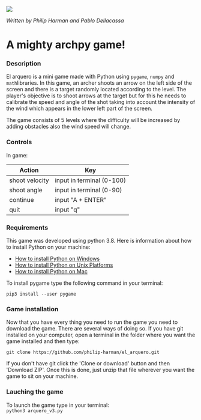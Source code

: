 ![](https://i.ibb.co/KswC90B/arcade-font-writer.png)

*Written by Philip Harman and Pablo Dellacassa*

# A mighty archpy game!

### Description

El arquero is a mini game made with Python using `pygame`, `numpy` and `math`libraries. In this game, an archer shoots an arrow on the left side of the screen and there is a target randomly located according to the level. The player's objective is to shoot arrows at the target but for this he needs to calibrate the speed and angle of the shot taking into account the intensity of the wind which appears in the lower left part of the screen.

The game consists of 5 levels where the difficulty will be increased by adding obstacles also the wind speed will change.

### Controls

In game:

| Action | Key |
|--|--|
|  shoot velocity| input in terminal (0-100)|
|  shoot angle| input in terminal (0-90)|
| continue | input "A + ENTER"|
| quit|  input "q"|


### Requirements

This game was developed using python 3.8. Here is information about how to install Python on your machine:
-   [How to install Python on Windows](https://docs.python.org/3/using/windows.html)
-   [How to install Python on Unix Platforms](https://docs.python.org/3/using/unix.html#getting-and-installing-the-latest-version-of-python)
-   [How to install Python on Mac](https://docs.python.org/3/using/mac.html#getting-and-installing-macpython)

To install pygame type the following command in your terminal:

`pip3 install --user pygame`

### Game installation

Now that you have every thing you need to run the game you need to download the game. There are several ways of doing so. If you have git installed on your computer, open a terminal in the folder where you want the game installed and then type:

`git clone https://github.com/philip-harman/el_arquero.git`

 If you don't have git click the 'Clone or download' button and then 'Download ZIP'. Once this is done, just unzip that file wherever you want the game to sit on your machine.

### Lauching the game

To launch the game type in your terminal:  
`python3 arquero_v3.py`
